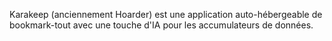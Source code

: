 Karakeep (anciennement Hoarder) est une application auto-hébergeable de bookmark-tout avec une touche d'IA pour les accumulateurs de données.
